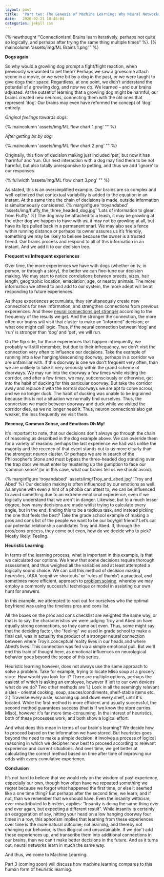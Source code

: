```yaml
---
layout: post
title:  "Part two: The Genesis of Machine Learning: Why Neural Networks look like Our Brains"
date:   2020-02-21 10:46:04
categories: jekyll css
---
```

{% newthought ''Connectionism! Brains learn iteratively, perhaps not quite so logically, and perhaps after trying the same thing multiple times" %}.
{% maincolumn 'assets/img/ML Brains 1.png'  ''%}

<!--more-->

**Dogs again**

So why would a growling dog prompt a fight/flight reaction, when previously we wanted to pet them? Perhaps we saw a gruesome attach scene in a movie, or we were bit by a dog in the past, or we were taught to give dogs their space. Regardless, at one point, we didn’t understand the potential of a growling dog, and now we do. We learned – and our brains adjusted. At the outset of learning that a growling dog might be harmful, our brains created new neurons, connecting them with the old ones that represent ‘dog’. Our brains may even have reformed the concept of ‘dog’ entirely.

*Original feelings towards dogs:*

{% maincolumn 'assets/img/ML flow chart 1.png' "" %}                            

*After getting bit by dog:*

{% maincolumn 'assets/img/ML flow chart 2.png' "" %}                            

Originally, this flow of decision making just included ‘pet’, but now it has ‘harmful’ and ‘run. Our next interaction with a dog may find them to be not harmful, but also totally unresponsive to petting, and thus we add ‘ignore’ to our responses.

{% fullwidth 'assets/img/ML flow chart 3.png' "" %}                            

As stated, this is an oversimplified example. Our brains are so complex and well-optimized that contextual variability is added to the equation in an instant. At the same time the chain of decisions is made, outside information is simultaneously considered. {% marginfigure 'troyandabed' 'assets/img/fluffy_the_three_headed_dog.jpg' 'Lots of information to glean from Fluffy.' %} The dog may be attached to a leash, it may be growling at the other dog we happen to have with us, it may not be growling at all, but have its lips pulled back in a permanent snarl. We may also see a fence within running distance or perhaps its owner assures us it’s friendly, something we may be likely to believe because the owner is a trusted friend. Our brains process and respond to all of this information in an instant. And we add it to our decision tree.

**Frequent vs Infrequent experiences**

Over time, the more experiences we have with dogs (whether on tv, in person, or through a story), the better we can fine-tune our decision making. We may start to notice correlations between breeds, sizes, hair length, geographic location, emaciation, age, or nearby animals. The more information we attend to and add to our system, the more adept will be at responding to future experiences.

As these experiences accumulate, they simultaneously create new connections for new information, and strengthen connections from previous experiences. And these [neural connections get stronger](http://scienceoflearning.jhu.edu/research/how-does-learning-impact-neural-networks-in-the-primary-visual-cortex) according to the frequency of the results we get. And the stronger the connection, the more often our brains will visit that cluster to make an “informed” decision; or what one might call logic. Thus, if the neural connection between ‘dog’ and ‘run’ is stronger than ‘dog’ and ‘pet’, we will run. 

On the flip side, for those experiences that happen infrequently, we probably will still remember, but due to their infrequency, we don't visit the connection very often to influence our decisions. Take the example of running into a low hanging/descending doorway, perhaps in a corridor we are unfamiliar with. If this doorway is one we don't frequent very often, than we are unlikely to take it very seriously within the grand scheme of doorways. We may run into the doorway a few times while visiting the corridor, and after a few times, we may, subconsciously or otherwise, get into the habit of ducking for this particular doorway. But take the corridor away and replace it with the normal doorways we are apt to come across, and we no longer duck. The habit of ducking was unable to be ingrained because this is not a situation we normally find ourselves. Thus, the connection we made between doorway and duck while we visited the corridor dies, as we no longer need it. Thus, neuron connections also get weaker, the less frequently we visit them.

**Recency, Common Sense, and Emotions Oh My!**

It's important to note, that our decisions don't always go through the chain of reasoning as described in the dog example above. We can override them for a variety of reasons: perhaps the last experience we had was unlike the majority and the recency of that event stands out to us more clearly than the strongest neuron cluster. Or perhaps we are in search of the Philosopher’s Stone and must bypass the three-headed dog standing over the trap door we must enter by mustering up the gumption to face our ‘common sense’ (or in this case, what our brains tell us we should avoid).

{% marginfigure 'troyandabed' 'assets/img/Troy_and_abed.jpg' 'Troy and Abed' %}
Our decision making is often influenced by our emotions as well. As anyone with even a hint of a phobia can attest to, we can be influenced to avoid something due to an extreme emotional experience, even if we logically understand that we aren't in danger. Likewise, but to a much lesser degree, how many decisions are made whilst trying to calculate every angle, but in the end, finding this to be a tedious task, and instead picking the one that feels the best? Take the grade school example of making a pros and cons list of the people we want to be our boy/girl friend? Let’s call our potential relationship candidates Troy and Abed. If, through the pros/cons process, they come out even, how do we decide who to pick? Mostly likely: Feeling. 

**Heuristic Learning**

In terms of the learning process, what is important in this example, is that we calculated our options. We knew that some decisions require thorough assessment, and thus weighed all the variables and at least attempted a logically sound choice. We can call this method of decision making *heuristics*, (AKA 'cognitive shortcuts' or 'rules of thumb') a practical, and sometimes more efficient, approach to [problem solving](http://www.sfu.ca/~jeffpell/papers/RomanyciaPelletierHeuristics85.pdf), whereby we may employ a commonly successful technique or model in assisting our own hunt for answers.

[^Ftn]: Also check out the oft nefarious [cognitive biases](https://projects.iq.harvard.edu/expose/book/interactions-heuristics-and-biases-making-decisions) imbedded heuristics especially the availability heuristic!

 In this example, we attempted to root out for ourselves who the optimal boyfriend was using the timeless pros and cons list.

All the boxes on the pros and cons checklist are weighted the same way, or that is to say, the characteristics we were judging Troy and Abed on have equally strong connections, so they came out even. Thus, some might say that the deciding factor, the "feeling" we used in grade school to make a final call, was in actuality the product of a stronger neural connection between where Troy’s conceptual reality lives in our heads and where Abed’s lives. This connection was fed via a simple emotional pull. But we'll end this train of thought here, as emotional influences on neurological behavior goes beyond the scope of this series. 

Heuristic learning however, does not always use the same approach to solve a problem. Take for example, trying to locate Miso soup at a grocery store. How would you look for it? There are multiple options, perhaps the easiest of which is asking an employee, however if left to our own devices what do we do? Two other methods are 1.) Look in all the seemingly relevant aisles - oriental cooking, soup, sauces/condiments, shelf-stable items etc. 2.) Traverse every aisle, scanning up and down every shelf, until it's located. While the first method is more efficient and usually successful, the second method guarantees success (that is if we know the store carries Miso), however it's far more time-consuming. In the interest of heuristics, both of these processes work, and both show a logical effort. 

And what does this mean in terms of our brain's learning? We decide how to proceed based on the information we have stored. But heuristics goes beyond the need to make a simple decision, it involves a process of logical reasoning in which we decipher how best to proceed according to relevant experience and current situations. And over time, we get better at calculating the correct method based on time after time of improving our odds with every cumulative experience.

**Conclusion**

It’s not hard to believe that we would rely on the wisdom of past experience, especially our own, though how often have we repeated something we regret because we forgot what happened the first time, or else it seemed like a one time thing? But perhaps after the second time, we learn; and if not, than we remember that we should have. Even the insanity witticism, ever misattributed to Einstein, applies: “Insanity is doing the same thing over and over again, but expecting a different result". While insanity is certainly an exaggeration of say, hitting your head on a low hanging doorway four times in a row, this aphorism implies that learning from these experiences over time is the more natural outcome; not learning, and thereby not changing our behavior, is thus illogical and unsustainable. If we don't add these experiences up, and transcribe them into additional connections in our brains, than we can't make better decisions in the future. And as it turns out, neural networks learn in much the same way.

And thus, we come to Machine Learning.

Part 3 (coming soon) will discuss how machine learning compares to this human form of heuristic learning. 